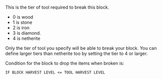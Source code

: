 This is the tier of tool required to break this block.

* 0 is wood
* 1 is stone
* 2 is iron
* 3 is diamond.
* 4 is netherite

Only the tier of tool you specify will be able to break your block. 
You can define larger tiers than netherite too by setting the tier to 4 or larger.

Condition for the block to drop the items when broken is:

`IF BLOCK HARVEST LEVEL <= TOOL HARVEST LEVEL`
